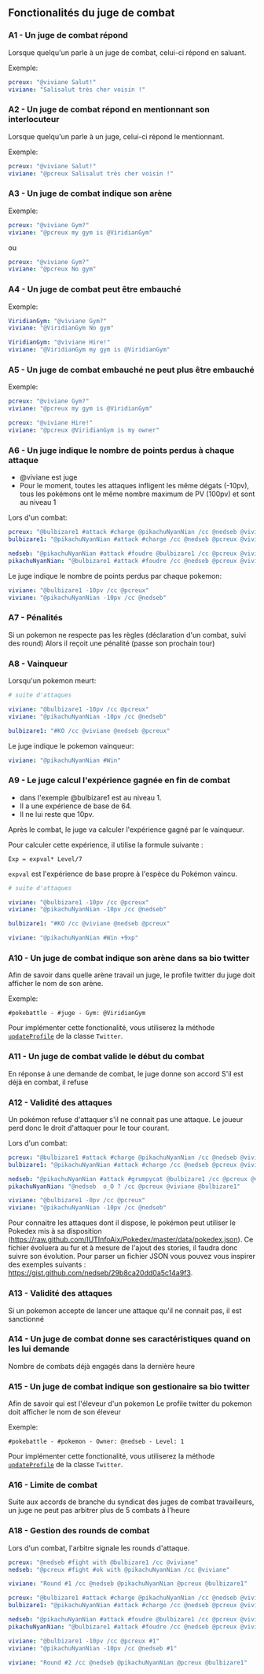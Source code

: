 ## Fonctionalités du juge de combat

### A1 - Un juge de combat répond
Lorsque quelqu'un parle à un juge de combat, celui-ci répond en saluant. 

Exemple:

```yaml
pcreux: "@viviane Salut!"
viviane: "Salisalut très cher voisin !"
```

### A2 - Un juge de combat répond en mentionnant son interlocuteur
Lorsque quelqu'un parle à un juge, celui-ci répond le mentionnant.

Exemple:

```yaml
pcreux: "@viviane Salut!"
viviane: "@pcreux Salisalut très cher voisin !"
```

### A3 - Un juge de combat indique son arène
Exemple:

```yaml
pcreux: "@viviane Gym?"
viviane: "@pcreux my gym is @ViridianGym"
```

ou

```yaml
pcreux: "@viviane Gym?"
viviane: "@pcreux No gym"
```

### A4 - Un juge de combat peut être embauché
Exemple:

```yaml
ViridianGym: "@viviane Gym?"
viviane: "@ViridianGym No gym"

ViridianGym: "@viviane Hire!"
viviane: "@ViridianGym my gym is @ViridianGym"
```

### A5 - Un juge de combat embauché ne peut plus être embauché
Exemple:

```yaml
pcreux: "@viviane Gym?"
viviane: "@pcreux my gym is @ViridianGym"

pcreux: "@viviane Hire!"
viviane: "@pcreux @ViridianGym is my owner"
```

### A6 - Un juge indique le nombre de points perdus à chaque attaque

* @viviane est juge
* Pour le moment, toutes les attaques infligent les même dégats (-10pv), tous les pokémons ont le même nombre maximum de PV (100pv) et sont au niveau 1 

Lors d'un combat:

```yaml
pcreux: "@bulbizare1 #attack #charge @pikachuNyanNian /cc @nedseb @viviane"
bulbizare1: "@pikachuNyanNian #attack #charge /cc @nedseb @pcreux @viviane"

nedseb: "@pikachuNyanNian #attack #foudre @bulbizare1 /cc @pcreux @viviane"
pikachuNyanNian: "@bulbizare1 #attack #foudre /cc @nedseb @pcreux @viviane"
```

Le juge indique le nombre de points perdus par chaque pokemon:

```yaml
viviane: "@bulbizare1 -10pv /cc @pcreux"
viviane: "@pikachuNyanNian -10pv /cc @nedseb"
```

### A7 - Pénalités
Si un pokemon ne respecte pas les règles (déclaration d'un combat, suivi des round)
Alors il reçoit une pénalité (passe son prochain tour)

### A8 - Vainqueur

Lorsqu'un pokemon meurt:

```yaml
# suite d'attaques

viviane: "@bulbizare1 -10pv /cc @pcreux"
viviane: "@pikachuNyanNian -10pv /cc @nedseb"

bulbizare1: "#KO /cc @viviane @nedseb @pcreux"
```

Le juge indique le pokemon vainqueur:

```yaml
viviane: "@pikachuNyanNian #Win"
```

### A9 - Le juge calcul l'expérience gagnée en fin de combat

* dans l'exemple @bulbizare1 est au niveau 1.
* Il a une expérience de base de 64.
* Il ne lui reste que 10pv.

Après le combat, le juge va calculer l'expérience gagné par le vainqueur. 

Pour calculer cette expérience, il utilise la formule suivante :
```
Exp = expval* Level/7
```
`expval` est l'expérience de base propre à l'espèce du Pokémon vaincu.

```yaml
# suite d'attaques

viviane: "@bulbizare1 -10pv /cc @pcreux"
viviane: "@pikachuNyanNian -10pv /cc @nedseb"

bulbizare1: "#KO /cc @viviane @nedseb @pcreux"

viviane: "@pikachuNyanNian #Win +9xp"
```

### A10 - Un juge de combat indique son arène dans sa bio twitter
Afin de savoir dans quelle arène travail un juge, le profile twitter 
du juge doit afficher le nom de son arène.

Exemple:

```
#pokebattle - #juge - Gym: @ViridianGym
```
Pour implémenter cette fonctionalité, vous utiliserez la méthode 
[`updateProfile`](http://twitter4j.org/oldjavadocs/3.0.3/twitter4j/api/UsersResources.html#updateProfile%28java.lang.String,%20java.lang.String,%20java.lang.String,%20java.lang.String%29) 
de la classe `Twitter`.


### A11 - Un juge de combat valide le début du combat

En réponse à une demande de combat, le juge donne son accord
S'il est déjà en combat, il refuse

### A12 - Validité des attaques

Un pokémon refuse d'attaquer s'il ne connait pas une attaque. 
Le joueur perd donc le droit d'attaquer pour le tour courant.

Lors d'un combat:

```yaml
pcreux: "@bulbizare1 #attack #charge @pikachuNyanNian /cc @nedseb @viviane"
bulbizare1: "@pikachuNyanNian #attack #charge /cc @nedseb @pcreux @viviane"

nedseb: "@pikachuNyanNian #attack #grumpycat @bulbizare1 /cc @pcreux @viviane"
pikachuNyanNian: "@nedseb  o_O ? /cc @pcreux @viviane @bulbizare1"

viviane: "@bulbizare1 -0pv /cc @pcreux"
viviane: "@pikachuNyanNian -10pv /cc @nedseb"
```
Pour connaitre les attaques dont il dispose, le pokémon peut utiliser le Pokedex mis à sa disposition (https://raw.github.com/IUTInfoAix/Pokedex/master/data/pokedex.json). 
Ce fichier évoluera au fur et à mesure de l'ajout des stories, il faudra donc suivre son évolution.
Pour parser un fichier JSON vous pouvez vous inspirer des exemples suivants : https://gist.github.com/nedseb/29b8ca20dd0a5c14a9f3.

### A13 - Validité des attaques
Si un pokemon accepte de lancer une attaque qu'il ne connait pas, il est sanctionné


### A14 - Un juge de combat donne ses caractéristiques quand on les lui demande
Nombre de combats déjà engagés dans la dernière heure

### A15 - Un juge de combat indique son gestionaire sa bio twitter

Afin de savoir qui est l'éleveur d'un pokemon
Le profile twitter du pokemon doit afficher le nom de son éleveur

Exemple:

```
#pokebattle - #pokemon - Owner: @nedseb - Level: 1
```

Pour implémenter cette fonctionalité, vous utiliserez la méthode 
[`updateProfile`](http://twitter4j.org/oldjavadocs/3.0.3/twitter4j/api/UsersResources.html#updateProfile%28java.lang.String,%20java.lang.String,%20java.lang.String,%20java.lang.String%29) de la classe `Twitter`.

### A16 - Limite de combat
Suite aux accords de branche du syndicat des juges de combat travailleurs, un juge ne peut pas arbitrer plus de 5 combats à l'heure


### A18 - Gestion des rounds de combat

Lors d'un combat, l'arbitre signale les rounds d'attaque.


```yaml
pcreux: "@nedseb #fight with @bulbizare1 /cc @viviane"
nedseb: "@pcreux #fight #ok with @pikachuNyanNian /cc @viviane"

viviane: "Round #1 /cc @nedseb @pikachuNyanNian @pcreux @bulbizare1"

pcreux: "@bulbizare1 #attack #charge @pikachuNyanNian /cc @nedseb @viviane #1"
bulbizare1: "@pikachuNyanNian #attack #charge /cc @nedseb @pcreux @viviane #1"

nedseb: "@pikachuNyanNian #attack #foudre @bulbizare1 /cc @pcreux @viviane #1"
pikachuNyanNian: "@bulbizare1 #attack #foudre /cc @nedseb @pcreux @viviane #1"

viviane: "@bulbizare1 -10pv /cc @pcreux #1"
viviane: "@pikachuNyanNian -10pv /cc @nedseb #1"

viviane: "Round #2 /cc @nedseb @pikachuNyanNian @pcreux @bulbizare1"

```




